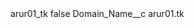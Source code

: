 <?xml version="1.0" encoding="UTF-8"?>
<CustomMetadata xmlns="http://soap.sforce.com/2006/04/metadata" xmlns:xsi="http://www.w3.org/2001/XMLSchema-instance" xmlns:xsd="http://www.w3.org/2001/XMLSchema">
    <label>arur01_tk</label>
    <protected>false</protected>
    <values>
        <field>Domain_Name__c</field>
        <value xsi:type="xsd:string">arur01.tk</value>
    </values>
</CustomMetadata>

